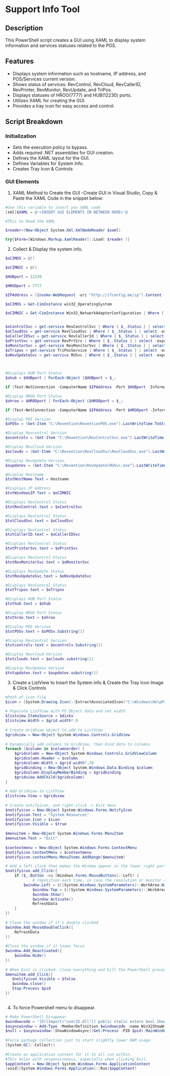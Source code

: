 
# Support Info Tool

## Description

This PowerShell script creates a GUI using XAML to display system information and services statuses related to the POS. 

## Features

- Displays system information such as hostname, IP address, and POS/Services current version.
- Shows status of services: RevControl, RevCloud, RevCallerID, RevPrinter, RevMonitor, RevUpdate, and TriPos.
- Displays statuses of HROO(7777) and HUB(12230) ports.
- Utilizes XAML for creating the GUI.
- Provides a tray icon for easy access and control.

## Script Breakdown

### Initialization

- Sets the execution policy to bypass.
- Adds required .NET assemblies for GUI creation.
- Defines the XAML layout for the GUI.
- Defines Variables for System Info. 
- Creates Tray Icon & Controls

### GUI Elements

1. XAML Method to Create the GUI
-Create GUI in Visual Studio, Copy & Paste the XAML Code in the snippet below: 


```powershell
#Use this variable to insert you XAML code
[xml]$XAML = @'<INSERT GUI ELEMENTS IN BETWEEN HERE>'@

```

```POWERSHELL
#This to Read the XAML

$reader=(New-Object System.Xml.XmlNodeReader $xaml)  

try{$Form=[Windows.Markup.XamlReader]::Load( $reader )}

```

2. Collect & Display the system info. 
```powershell
$oCIMOS = @()

$oCIMNIC = @()

$HUBport = 12230

$HROOport = 7777

$IPAddress = (Invoke-WebRequest -uri "http://ifconfig.me/ip").Content

$oCIMOS = Get-CimInstance win32_OperatingSystem

$oCIMNIC = Get-CimInstance Win32_NetworkAdapterConfiguration | Where { $_.IPAddress } | Select -Expand IPAddress | Where { $_ -like '1*' }


$oControlSvc = get-service RevControlSvc | Where { $_.Status } | select -expand  Status
$oCloudSvc = get-service RevCloudSvc | Where { $_.Status } | select -expand  Status
$oCallerIDSvc = get-service RevCallerId | Where { $_.Status } | select -expand  Status
$oPrintSvc = get-service RevPrtSrv | Where { $_.Status } | select -expand  Status
$oMonitorSvc = get-service RevMonitorSvc | Where { $_.Status } | select -expand  Status
$oTripos = get-service TriPosService | Where { $_.Status } | select -expand  Status
$oRevUpdateSvc = get-service RUSvc | Where { $_.Status } | select -expand  Status

  

#Displays HUB Port Status
$ohub = $HUBport | ForEach-Object {$HUBport = $_;

if (Test-NetConnection -ComputerName $IPAddress -Port $HUBport -InformationLevel Quiet -WarningAction SilentlyContinue) {"Port $HUBport is open"} else {"Port $HUBport is closed"} }  

#Display HROO Port Status
$ohroo = $HROOport | ForEach-Object {$HROOport = $_;

if (Test-NetConnection -ComputerName $IPAddress -Port $HROOport -InformationLevel Quiet -WarningAction SilentlyContinue) {"Port $HROOport is open"} else {"Port $HROOport is closed"} }

#Display POS Version
$oPOSv = (Get-Item "C:\Revention\ReventionPOS.exe").LastWriteTime.ToString("yMMdd")

#Display Revcontrol Version
$ocontrolv = (Get-Item "C:\Revention\RevControlSvc.exe").LastWriteTime.ToString("yMMdd")

#Display RevCloud Version
$ocloudv = (Get-Item "C:\Revention\RevCloudSvc\RevCloudSvc.exe").LastWriteTime.ToString("yMMdd")

#Display RevUpdate Version
$oupdatev = (Get-Item "C:\Revention\RevUpdate\RUSvc.exe").LastWriteTime.ToString("yMMdd")

#Display Hostname
$txtHostName.Text = Hostname

#Displays IP Address
$txtWindowsIP.Text = $oCIMNIC

#Displays RevControl Status
$txtRevControl.text = $oControlSvc

#Displays RevControl Status
$txtCloudSvc.text = $oCloudSvc

#Displays RevControl Status
$txtCallerID.text = $oCallerIDSvc

#Displays RevControl Status
$txtPrinterSvc.text = $oPrintSvc

#Displays RevControl Status
$txtRevMonitorSvc.text = $oMonitorSvc

#Displays RevUpdate Status
$txtRevUpdateSvc.text = $oRevUpdateSvc

#Displays RevControl Status
$txtTripos.text = $oTripos

#Displays HUB Port Status
$txthub.text = $ohub

#Display HROO Port Status
$txthroo.text = $ohroo

#Display POS Version
$txtPOSv.text = $oPOSv.Substring(1)

#Display RevControl Version
$txtcontrolv.text = $ocontrolv.Substring(1)

#Display Revcloud Version
$txtcloudv.text = $ocloudv.substring(1)

#Display RevUpdate Version
$txtupdatev.text = $oupdatev.substring(1)

```

3. Create a ListView to Insert the System info & Create the Tray Icon Image & Click Controls

```powershell
#Path of icon file
$icon = [System.Drawing.Icon]::ExtractAssociatedIcon("C:\Windows\HelpPane.exe") 
 
# Populate ListView with PS Object data and set width  
$listview.ItemsSource = $disks 
$listview.Width = $grid.width*.9  
 
# Create GridView object to add to ListView  
$gridview = New-Object System.Windows.Controls.GridView  
  
# Dynamically add columns to GridView, then bind data to columns  
foreach ($column in $columnorder) {  
    $gridcolumn = New-Object System.Windows.Controls.GridViewColumn  
    $gridcolumn.Header = $column  
    $gridcolumn.Width = $grid.width*.20  
    $gridbinding = New-Object System.Windows.Data.Binding $column  
    $gridcolumn.DisplayMemberBinding = $gridbinding  
    $gridview.AddChild($gridcolumn)  
}  
  
# Add GridView to ListView  
$listview.View = $gridview  
  
# Create notifyicon, and right-click -> Exit menu  
$notifyicon = New-Object System.Windows.Forms.NotifyIcon  
$notifyicon.Text = "System Resources"  
$notifyicon.Icon = $icon  
$notifyicon.Visible = $true  
  
$menuitem = New-Object System.Windows.Forms.MenuItem  
$menuitem.Text = "Exit"  
 
$contextmenu = New-Object System.Windows.Forms.ContextMenu  
$notifyicon.ContextMenu = $contextmenu  
$notifyicon.contextMenu.MenuItems.AddRange($menuitem)  

# Add a left click that makes the Window appear in the lower right part of the screen, above the notify icon.  
$notifyicon.add_Click({  
    if ($_.Button -eq [Windows.Forms.MouseButtons]::Left) {  
            # reposition each time, in case the resolution or monitor changes  
        $window.Left = $([System.Windows.SystemParameters]::WorkArea.Width-$window.Width)  
            $window.Top = $([System.Windows.SystemParameters]::WorkArea.Height-$window.Height)  
            $window.Show()  
            $window.Activate() 
            RefreshData 
    }  
})  
  
# Close the window if it's double clicked  
$window.Add_MouseDoubleClick({  
    RefreshData 
})  
  
#Close the window if it loses focus  
$window.Add_Deactivated({  
    $window.Hide() 
})  
  
# When Exit is clicked, close everything and kill the PowerShell process  
$menuitem.add_Click({  
   $notifyicon.Visible = $false  
   $window.close()  
   Stop-Process $pid  
})  
  
```

4. To force Powershell menu to disappear.
```powershell
# Make PowerShell Disappear  
$windowcode = '[DllImport("user32.dll")] public static extern bool ShowWindowAsync(IntPtr hWnd, int nCmdShow);'  
$asyncwindow = Add-Type -MemberDefinition $windowcode -name Win32ShowWindowAsync -namespace Win32Functions -PassThru 
$null = $asyncwindow::ShowWindowAsync((Get-Process -PID $pid).MainWindowHandle, 0)  
  
#Force garbage collection just to start slightly lower RAM usage.  
[System.GC]::Collect()  
  
#Create an application context for it to all run within.  
#This helps with responsiveness, especially when clicking Exit.  
$appContext = New-Object System.Windows.Forms.ApplicationContext  
[void][System.Windows.Forms.Application]::Run($appContext)
```